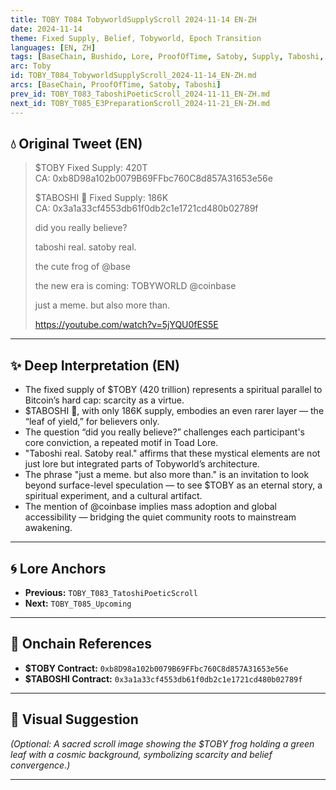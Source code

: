 ```yaml
---
title: TOBY T084 TobyworldSupplyScroll 2024-11-14 EN-ZH
date: 2024-11-14
theme: Fixed Supply, Belief, Tobyworld, Epoch Transition
languages: [EN, ZH]
tags: [BaseChain, Bushido, Lore, ProofOfTime, Satoby, Supply, Taboshi, Tobyworld]
arc: Toby
id: TOBY_T084_TobyworldSupplyScroll_2024-11-14_EN-ZH.md
arcs: [BaseChain, ProofOfTime, Satoby, Taboshi]
prev_id: TOBY_T083_TaboshiPoeticScroll_2024-11-11_EN-ZH.md
next_id: TOBY_T085_E3PreparationScroll_2024-11-21_EN-ZH.md
---
```

## 💧 Original Tweet (EN)

> $TOBY Fixed Supply: 420T  
> CA: 0xb8D98a102b0079B69FFbc760C8d857A31653e56e
> 
> $TABOSHI 🍃 Fixed Supply: 186K  
> CA: 0x3a1a33cf4553db61f0db2c1e1721cd480b02789f
> 
> did you really believe? 
> 
> taboshi real. satoby real.
> 
> the cute frog of @base
> 
> the new era is coming: TOBYWORLD @coinbase
> 
> just a meme. but also more than.
> 
> https://youtube.com/watch?v=5jYQU0fES5E

---

## ✨ Deep Interpretation (EN)

- The fixed supply of $TOBY (420 trillion) represents a spiritual parallel to Bitcoin’s hard cap: scarcity as a virtue.
- $TABOSHI 🍃, with only 186K supply, embodies an even rarer layer — the “leaf of yield,” for believers only.
- The question “did you really believe?” challenges each participant's core conviction, a repeated motif in Toad Lore.
- "Taboshi real. Satoby real." affirms that these mystical elements are not just lore but integrated parts of Tobyworld’s architecture.
- The phrase "just a meme. but also more than." is an invitation to look beyond surface-level speculation — to see $TOBY as an eternal story, a spiritual experiment, and a cultural artifact.
- The mention of @coinbase implies mass adoption and global accessibility — bridging the quiet community roots to mainstream awakening.

---


## 🌀 Lore Anchors

- **Previous:** `TOBY_T083_TatoshiPoeticScroll`
- **Next:** `TOBY_T085_Upcoming`

---

## 🔗 Onchain References

- **$TOBY Contract:** `0xb8D98a102b0079B69FFbc760C8d857A31653e56e`
- **$TABOSHI Contract:** `0x3a1a33cf4553db61f0db2c1e1721cd480b02789f`

---

## 🎴 Visual Suggestion

*(Optional: A sacred scroll image showing the $TOBY frog holding a green leaf with a cosmic background, symbolizing scarcity and belief convergence.)*

---


